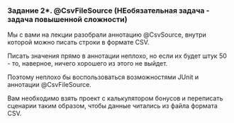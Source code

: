 ### Задание 2*. @CsvFileSource (НЕобязательная задача - задача повышенной сложности)
Мы с вами на лекции разобрали аннотацию @CsvSource, внутри которой можно писать строки в формате CSV.

Писать значения прямо в аннотации неплохо, но если их будет штук 50 - то, наверное, ничего хорошего из этого не выйдет.

Поэтому неплохо бы воспользоваться возможностями JUnit и аннотации @CsvFileSource.

Вам необходимо взять проект с калькулятором бонусов и переписать сценарии таким образом, чтобы данные читались из файла формата CSV.
